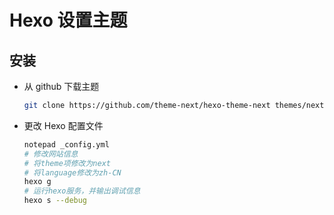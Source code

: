 <!--
title: 04-Hexo主题
sort:
-->

# Hexo 设置主题

## 安装

- 从 github 下载主题

  ```bash
  git clone https://github.com/theme-next/hexo-theme-next themes/next
  ```

- 更改 Hexo 配置文件

  ```bash
  notepad _config.yml
  # 修改网站信息
  # 将theme项修改为next
  # 将language修改为zh-CN
  hexo g
  # 运行hexo服务，并输出调试信息
  hexo s --debug
  ```
